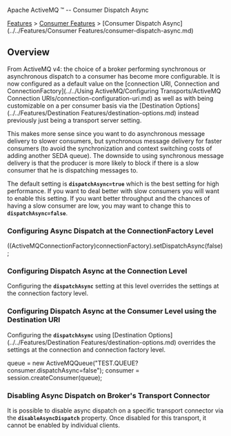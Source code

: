 Apache ActiveMQ ™ -- Consumer Dispatch Async 

[Features](../../features.md) > [Consumer Features](../../Features/consumer-features.md) > [Consumer Dispatch Async](../../Features/Consumer Features/consumer-dispatch-async.md)


Overview
--------

From ActiveMQ v4: the choice of a broker performing synchronous or asynchronous dispatch to a consumer has become more configurable. It is now configured as a default value on the [connection URI, Connection and ConnectionFactory](../../Using ActiveMQ/Configuring Transports/ActiveMQ Connection URIs/connection-configuration-uri.md) as well as with being customizable on a per consumer basis via the [Destination Options](../../Features/Destination Features/destination-options.md) instead previously just being a transport server setting.

This makes more sense since you want to do asynchronous message delivery to slower consumers, but synchronous message delivery for faster consumers (to avoid the synchronization and context switching costs of adding another SEDA queue). The downside to using synchronous message delivery is that the producer is more likely to block if there is a slow consumer that he is dispatching messages to.

The default setting is **`dispatchAsync=true`** which is the best setting for high performance. If you want to deal better with slow consumers you will want to enable this setting. If you want better throughput and the chances of having a slow consumer are low, you may want to change this to **`dispatchAsync=false`**.

### Configuring Async Dispatch at the ConnectionFactory Level

((ActiveMQConnectionFactory)connectionFactory).setDispatchAsync(false);

### Configuring Dispatch Async at the Connection Level

Configuring the **`dispatchAsync`** setting at this level overrides the settings at the connection factory level.

### Configuring Dispatch Async at the Consumer Level using the Destination URI

Configuring the **`dispatchAsync`** using [Destination Options](../../Features/Destination Features/destination-options.md) overrides the settings at the connection and connection factory level.

queue = new ActiveMQQueue("TEST.QUEUE?consumer.dispatchAsync=false");
consumer = session.createConsumer(queue);

### Disabling Async Dispatch on Broker's Transport Connector

It is possible to disable async dispatch on a specific transport connector via the **`disableAsyncDispatch`** property. Once disabled for this transport, it cannot be enabled by individual clients.

<transportConnector name="openwire" uri="tcp://0.0.0.0:61616" disableAsyncDispatch="true"/>

